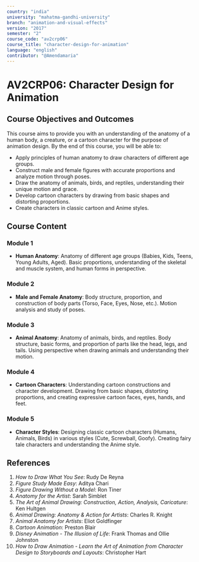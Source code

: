 ```yaml
---
country: "india"
university: "mahatma-gandhi-university"
branch: "animation-and-visual-effects"
version: "2017"
semester: "2"
course_code: "av2crp06"
course_title: "character-design-for-animation"
language: "english"
contributor: "@Amendamaria"
---
```


# AV2CRP06: Character Design for Animation

## Course Objectives and Outcomes
This course aims to provide you with an understanding of the anatomy of a human body, a creature, or a cartoon character for the purpose of animation design. By the end of this course, you will be able to:
* Apply principles of human anatomy to draw characters of different age groups.
* Construct male and female figures with accurate proportions and analyze motion through poses.
* Draw the anatomy of animals, birds, and reptiles, understanding their unique motion and grace.
* Develop cartoon characters by drawing from basic shapes and distorting proportions.
* Create characters in classic cartoon and Anime styles.

## Course Content

### **Module 1**
* **Human Anatomy**: Anatomy of different age groups (Babies, Kids, Teens, Young Adults, Aged). Basic proportions, understanding of the skeletal and muscle system, and human forms in perspective.

### **Module 2**
* **Male and Female Anatomy**: Body structure, proportion, and construction of body parts (Torso, Face, Eyes, Nose, etc.). Motion analysis and study of poses.

### **Module 3**
* **Animal Anatomy**: Anatomy of animals, birds, and reptiles. Body structure, basic forms, and proportion of parts like the head, legs, and tails. Using perspective when drawing animals and understanding their motion.

### **Module 4**
* **Cartoon Characters**: Understanding cartoon constructions and character development. Drawing from basic shapes, distorting proportions, and creating expressive cartoon faces, eyes, hands, and feet.

### **Module 5**
* **Character Styles**: Designing classic cartoon characters (Humans, Animals, Birds) in various styles (Cute, Screwball, Goofy). Creating fairy tale characters and understanding the Anime style.

## References
1.  *How to Draw What You See*: Rudy De Reyna
2.  *Figure Study Made Easy*: Aditya Chari
3.  *Figure Drawing Without a Model*: Ron Tiner
4.  *Anatomy for the Artist*: Sarah Simblet
5.  *The Art of Animal Drawing: Construction, Action, Analysis, Caricature*: Ken Hultgen
6.  *Animal Drawing: Anatomy & Action for Artists*: Charles R. Knight
7.  *Animal Anatomy for Artists*: Eliot Goldfinger
8.  *Cartoon Animation*: Preston Blair
9.  *Disney Animation - The Illusion of Life*: Frank Thomas and Ollie Johnston
10. *How to Draw Animation - Learn the Art of Animation from Character Design to Storyboards and Layouts*: Christopher Hart